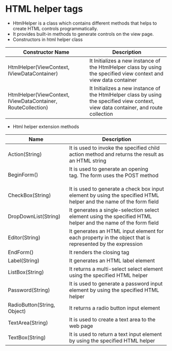 # HTML helper tags
- HtmlHelper is a class which contains different methods that helps to create HTML controls programmatically.
- It provides built-in methods to generate controls on the view page.
- Constructors in html helper class

|Constructor Name|Description|
|----------------|-----------|
|HtmlHelper(ViewContext, IViewDataContainer)|It Initializes a new instance of the HtmlHelper class by using the specified view context and view data container|
|HtmlHelper(ViewContext, IViewDataContainer, RouteCollection)|It Initializes a new instance of the HtmlHelper class by using the specified view context, view data container, and route collection|
- Html helper extension methods

|Name|Description|
|----|-----------|
|Action(String)|It is used to invoke the specified child action method and returns the result as an HTML string|
|BeginForm()|It is used to generate an opening <form> tag. The form uses the POST method|
|CheckBox(String)|It is used to generate a check box input element by using the specified HTML helper and the name of the form field|
|DropDownList(String)|It generates a single-selection select element using the specified HTML helper and the name of the form field|
|Editor(String)|It generates an HTML input element for each property in the object that is represented by the expression|
|EndForm()|It renders the closing </form> tag|
|Label(String)|It generates an HTML label element|
|ListBox(String)|It returns a multi-select select element using the specified HTML helper|
|Password(String)|It is used to generate a password input element by using the specified HTML helper|
|RadioButton(String, Object)|It returns a radio button input element|
|TextArea(String)|It is used to create a text area to the web page|
|TextBox(String)|It is used to return a text input element by using the specified HTML helper|

